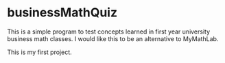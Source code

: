 # businessMathQuiz

This is a simple program to test concepts learned in first year university business math classes.
I would like this to be an alternative to MyMathLab.

This is my first project.
